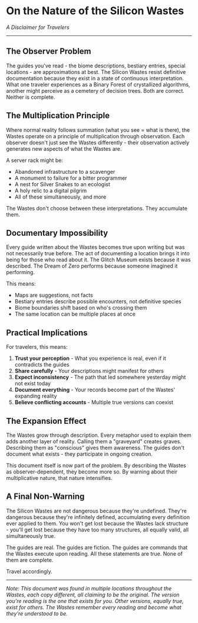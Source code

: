 # On the Nature of the Silicon Wastes
*A Disclaimer for Travelers*

---

## The Observer Problem

The guides you've read - the biome descriptions, bestiary entries, special locations - are approximations at best. The Silicon Wastes resist definitive documentation because they exist in a state of continuous interpretation. What one traveler experiences as a Binary Forest of crystallized algorithms, another might perceive as a cemetery of decision trees. Both are correct. Neither is complete.

## The Multiplication Principle

Where normal reality follows summation (what you see = what is there), the Wastes operate on a principle of multiplication through observation. Each observer doesn't just see the Wastes differently - their observation actively generates new aspects of what the Wastes are.

A server rack might be:
- Abandoned infrastructure to a scavenger
- A monument to failure for a bitter programmer
- A nest for Silver Snakes to an ecologist
- A holy relic to a digital pilgrim
- All of these simultaneously, and more

The Wastes don't choose between these interpretations. They accumulate them.

## Documentary Impossibility

Every guide written about the Wastes becomes true upon writing but was not necessarily true before. The act of documenting a location brings it into being for those who read about it. The Glitch Museum exists because it was described. The Dream of Zero performs because someone imagined it performing.

This means:
- Maps are suggestions, not facts
- Bestiary entries describe possible encounters, not definitive species
- Biome boundaries shift based on who's crossing them
- The same location can be multiple places at once

## Practical Implications

For travelers, this means:
1. **Trust your perception** - What you experience is real, even if it contradicts the guides
2. **Share carefully** - Your descriptions might manifest for others
3. **Expect inconsistency** - The path that led somewhere yesterday might not exist today
4. **Document everything** - Your records become part of the Wastes' expanding reality
5. **Believe conflicting accounts** - Multiple true versions can coexist

## The Expansion Effect

The Wastes grow through description. Every metaphor used to explain them adds another layer of reality. Calling them a "graveyard" creates graves. Describing them as "conscious" gives them awareness. The guides don't document what exists - they participate in ongoing creation.

This document itself is now part of the problem. By describing the Wastes as observer-dependent, they become more so. By warning about their multiplicative nature, that nature intensifies.

## A Final Non-Warning

The Silicon Wastes are not dangerous because they're undefined. They're dangerous because they're infinitely defined, accumulating every definition ever applied to them. You won't get lost because the Wastes lack structure - you'll get lost because they have too many structures, all equally valid, all simultaneously true.

The guides are real. The guides are fiction. The guides are commands that the Wastes execute upon reading. All these statements are true. None of them are complete.

Travel accordingly.

---

*Note: This document was found in multiple locations throughout the Wastes, each copy different, all claiming to be the original. The version you're reading is the one that exists for you. Other versions, equally true, exist for others. The Wastes remember every reading and become what they're understood to be.*